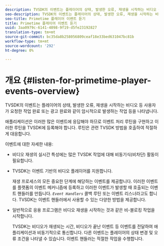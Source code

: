 ```yaml
---
description: TVSDK의 이벤트는 플레이어의 상태, 발생한 오류, 재생을 시작하는 비디오 등 사용자가 요청한 작업 완료 또는 광고 완료와 같이 암시적으로 발생하는 작업 등을 나타냅니다.
seo-description: TVSDK의 이벤트는 플레이어의 상태, 발생한 오류, 재생을 시작하는 비디오 등 사용자가 요청한 작업 완료 또는 광고 완료와 같이 암시적으로 발생하는 작업 등을 나타냅니다.
seo-title: Primetime 플레이어 이벤트 듣기
title: Primetime 플레이어 이벤트 듣기
uuid: 3aa0979c-6141-4098-9f19-d5fe23192827
translation-type: tm+mt
source-git-commit: bc35da8b258056809ceaf18e33bed631047bc81b
workflow-type: tm+mt
source-wordcount: '292'
ht-degree: 0%

---
```



# 개요 {#listen-for-primetime-player-events-overview}

TVSDK의 이벤트는 플레이어의 상태, 발생한 오류, 재생을 시작하는 비디오 등 사용자가 요청한 작업 완료 또는 광고 완료와 같이 암시적으로 발생하는 작업 등을 나타냅니다.

애플리케이션은 이러한 많은 이벤트에 응답해야 하므로 이벤트 처리 루틴을 구현하고 이러한 루틴을 TVSDK에 등록해야 합니다. 루틴은 관련 TVSDK 방법을 호출하여 적절하게 대응합니다.

이벤트에 대한 자세한 내용:

* 비디오 재생의 실시간 특성에는 많은 TVSDK 작업에 대해 비동기식(비차단) 활동이 필요합니다.
* TVSDK는 이벤트 기반의 비디오 플레이어를 지원합니다.

   재생 프로세스의 모든 중요한 단계에 해당하는 이벤트를 제공합니다. 이러한 이벤트를 플랫폼의 이벤트 메커니즘에 등록하고 이러한 이벤트가 발생할 때 호출되는 이벤트 핸들러를 만듭니다. *`Event Handlers`* 콜백 루틴 또는 이벤트 리스너라고도 합니다. TVSDK는 이벤트 핸들러에서 사용할 수 있는 다양한 방법을 제공합니다.
* 일반적으로 응용 프로그램은 비디오 재생을 시작하는 것과 같은 비-블로킹 작업을 시작합니다.

   TVSDK는 비디오가 재생되는 시간, 비디오가 끝난 이벤트 등 이벤트를 전달하여 애플리케이션과 비동기적으로 통신합니다. 다른 이벤트는 플레이어의 상태 변경 및 오류 조건을 나타낼 수 있습니다. 이벤트 핸들러는 적절한 작업을 수행합니다.